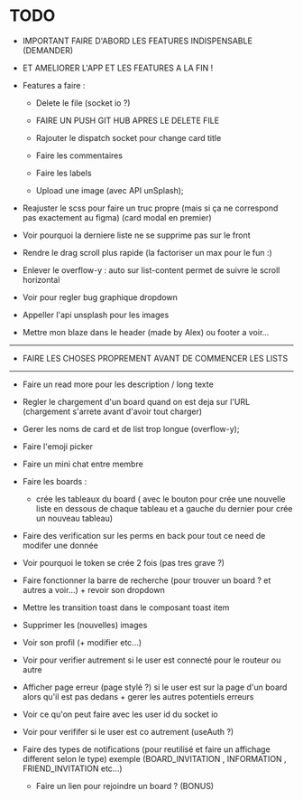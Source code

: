 # TODO

-   IMPORTANT FAIRE D'ABORD LES FEATURES INDISPENSABLE (DEMANDER)
-   ET AMELIORER L'APP ET LES FEATURES A LA FIN !

-   Features a faire :

    -   Delete le file (socket io ?)
    -   FAIRE UN PUSH GIT HUB APRES LE DELETE FILE

    -   Rajouter le dispatch socket pour change card title
    -   Faire les commentaires
    -   Faire les labels
    -   Upload une image (avec API unSplash);

-   Reajuster le scss pour faire un truc propre (mais si ça ne correspond pas exactement au figma) (card modal en premier)

-   Voir pourquoi la derniere liste ne se supprime pas sur le front
-   Rendre le drag scroll plus rapide (la factoriser un max pour le fun :)
-   Enlever le overflow-y : auto sur list-content permet de suivre le scroll horizontal

-   Voir pour regler bug graphique dropdown
-   Appeller l'api unsplash pour les images
-   Mettre mon blaze dans le header (made by Alex) ou footer a voir...

---

-   FAIRE LES CHOSES PROPREMENT AVANT DE COMMENCER LES LISTS

---

-   Faire un read more pour les description / long texte
-   Regler le chargement d'un board quand on est deja sur l'URL (chargement s'arrete avant d'avoir tout charger)
-   Gerer les noms de card et de list trop longue (overflow-y);

-   Faire l'emoji picker
-   Faire un mini chat entre membre
-   Faire les boards :

    -   crée les tableaux du board ( avec le bouton pour crée une nouvelle liste en dessous de chaque tableau et a gauche du dernier pour crée un nouveau tableau)

-   Faire des verification sur les perms en back pour tout ce need de modifer une donnée
-   Voir pourquoi le token se crée 2 fois (pas tres grave ?)
-   Faire fonctionner la barre de recherche (pour trouver un board ? et autres a voir...) + revoir son dropdown
-   Mettre les transition toast dans le composant toast item
-   Supprimer les (nouvelles) images
-   Voir son profil (+ modifier etc...)
-   Voir pour verifier autrement si le user est connecté pour le routeur ou autre
-   Afficher page erreur (page stylé ?) si le user est sur la page d'un board alors qu'il est pas dedans + gerer les autres potentiels erreurs
-   Voir ce qu'on peut faire avec les user id du socket io
-   Voir pour verififer si le user est co autrement (useAuth ?)
-   Faire des types de notifications (pour reutilisé et faire un affichage different selon le type)
    exemple (BOARD_INVITATION , INFORMATION , FRIEND_INVITATION etc...)
    -   Faire un lien pour rejoindre un board ? (BONUS)
